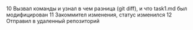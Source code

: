 10 Вызвал команды и узнал в чем разница (git diff), и что task1.md был модифицирован
11 Закоммител изменения, статус изменился
12 Отправил в удаленный репозиторий